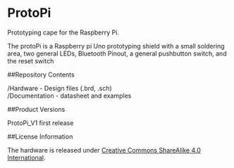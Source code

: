 # ProtoPi
Prototyping cape for the Raspberry Pi.

The protoPi is a Raspberry pi Uno prototyping shield with a small soldering area, two general LEDs, Bluetooth Pinout, a general pushbutton switch, and the reset switch 


##Repository Contents

/Hardware - Design files (.brd, .sch)  
/Documentation - datasheet and examples

##Product Versions

ProtoPi_V1 first release

##License Information

The hardware is released under [Creative Commons ShareAlike 4.0 International](https://creativecommons.org/licenses/by-sa/4.0/).

